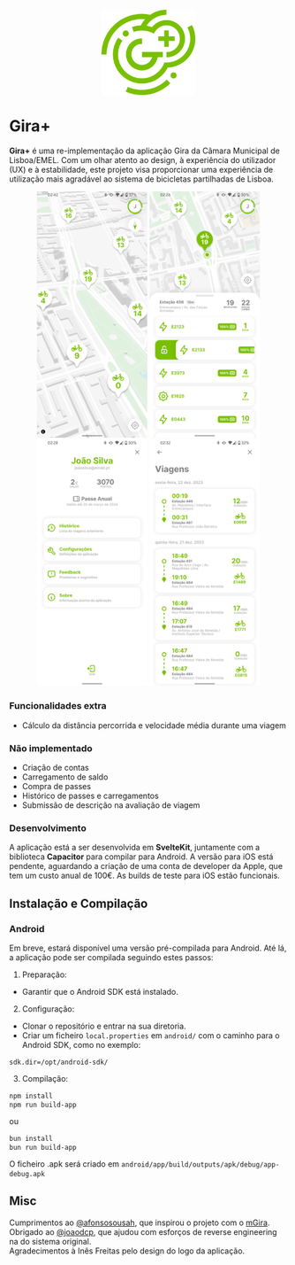 <p align="center">
  <img src="assets/icon.svg" width="170" align="center">
</p>

# Gira+
**Gira+** é uma re-implementação da aplicação Gira da Câmara Municipal de Lisboa/EMEL.
Com um olhar atento ao design, à experiência do utilizador (UX) e à estabilidade, este projeto visa proporcionar uma experiência de utilização mais agradável ao sistema de bicicletas partilhadas de Lisboa.

<p align="center">
  <img src="assets/screenshots/screenshot-1.png" width="200">
  <img src="assets/screenshots/screenshot-2.png" width="200">
  <img src="assets/screenshots/screenshot-3.png" width="200">
  <img src="assets/screenshots/screenshot-4.png" width="200">
</p>

### Funcionalidades extra
- Cálculo da distância percorrida e velocidade média durante uma viagem

### Não implementado
- Criação de contas
- Carregamento de saldo
- Compra de passes
- Histórico de passes e carregamentos
- Submissão de descrição na avaliação de viagem

### Desenvolvimento
A aplicação está a ser desenvolvida em **SvelteKit**, juntamente com a biblioteca **Capacitor** para compilar para Android.
A versão para iOS está pendente, aguardando a criação de uma conta de developer da Apple, que tem um custo anual de 100€.
As builds de teste para iOS estão funcionais.


## Instalação e Compilação

### Android
Em breve, estará disponível uma versão pré-compilada para Android. Até lá, a aplicação pode ser compilada seguindo estes passos:

1. Preparação:
 - Garantir que o Android SDK está instalado.
2. Configuração:
 - Clonar o repositório e entrar na sua diretoria.
 - Criar um ficheiro `local.properties` em `android/` com o caminho para o Android SDK, como no exemplo:
 ```properties
 sdk.dir=/opt/android-sdk/
 ```
3. Compilação:
  ```
  npm install
  npm run build-app
  ```
  ou
  ```
  bun install
  bun run build-app
  ```

O ficheiro .apk será criado em `android/app/build/outputs/apk/debug/app-debug.apk`

## Misc
Cumprimentos ao [@afonsosousah](https://github.com/afonsosousah), que inspirou o projeto com o [mGira](https://github.com/afonsosousah/mgira).  
Obrigado ao [@joaodcp](https://github.com/joaodcp), que ajudou com esforços de reverse engineering na do sistema original.  
Agradecimentos à Inês Freitas pelo design do logo da aplicação.
